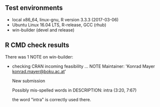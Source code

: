 ## Test environments
* local x86_64, linux-gnu, R version 3.3.3 (2017-03-06)
* Ubuntu Linux 16.04 LTS, R-release, GCC (rhub)
* win-builder (devel and release)

## R CMD check results


There was 1 NOTE on win-builder:

* checking CRAN incoming feasibility ... NOTE
  Maintainer: 'Konrad Mayer <konrad.mayer@boku.ac.at>'

  New submission

  Possibly mis-spelled words in DESCRIPTION:
    intra (3:20, 7:67)

  the word "intra" is correctly used there.
  
